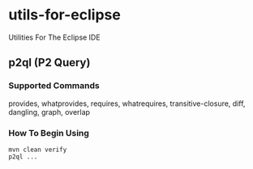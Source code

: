 # utils-for-eclipse

Utilities For The Eclipse IDE

## p2ql (P2 Query)

### Supported Commands

provides, whatprovides, requires, whatrequires, transitive-closure, diff, dangling, graph, overlap

### How To Begin Using
    mvn clean verify
    p2ql ...
